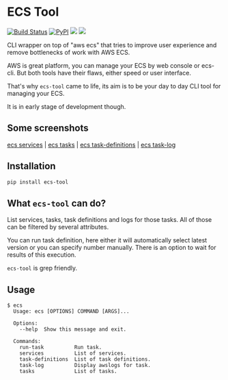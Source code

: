 # ECS Tool
[![Build Status](https://travis-ci.org/whisller/ecs-tool.svg?branch=master)](https://travis-ci.org/whisller/ecs-tool) [![PyPI](https://img.shields.io/pypi/v/ecs-tool.svg)](https://pypi.org/project/ecs-tool/) ![](https://img.shields.io/pypi/pyversions/ecs-tool.svg) ![](https://img.shields.io/pypi/l/ecs-tool.svg)

CLI wrapper on top of "aws ecs" that tries to improve user experience and remove bottlenecks of work with AWS ECS.

AWS is great platform, you can manage your ECS by web console or ecs-cli. 
But both tools have their flaws, either speed or user interface.

That's why `ecs-tool` came to life, its aim is to be your day to day CLI tool for managing your ECS. 

It is in early stage of development though.

## Some screenshots
[ecs services](https://github.com/whisller/ecs-tool/blob/master/screenshots/ecs-services-1.png) | [ecs tasks](https://github.com/whisller/ecs-tool/blob/master/screenshots/ecs-tasks-1.png) | [ecs task-definitions](https://github.com/whisller/ecs-tool/blob/master/screenshots/ecs-task-definitions-1.png) | [ecs task-log](https://github.com/whisller/ecs-tool/blob/master/screenshots/ecs-task-log-1.png)

## Installation
```sh
pip install ecs-tool
```

## What `ecs-tool` can do?
List services, tasks, task definitions and logs for those tasks. All of those can be filtered by several attributes.

You can run task definition, here either it will automatically select latest version or you can specify number manually. 
There is an option to wait for results of this execution.

`ecs-tool` is grep friendly.

## Usage
```
$ ecs
  Usage: ecs [OPTIONS] COMMAND [ARGS]...
  
  Options:
    --help  Show this message and exit.
  
  Commands:
    run-task          Run task.
    services          List of services.
    task-definitions  List of task definitions.
    task-log          Display awslogs for task.
    tasks             List of tasks.
```